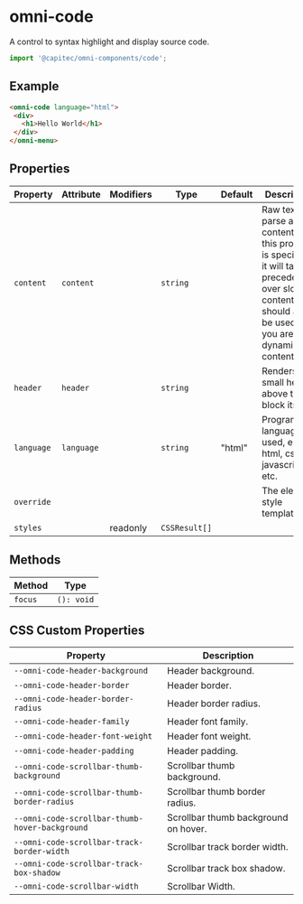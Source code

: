 # omni-code

A control to syntax highlight and display source code.

```js 
import '@capitec/omni-components/code'; 
```

## Example

```html
<omni-code language="html">
 <div>
   <h1>Hello World</h1>
 </div>
</omni-menu>
```

## Properties

| Property   | Attribute  | Modifiers | Type          | Default | Description                                      |
|------------|------------|-----------|---------------|---------|--------------------------------------------------|
| `content`  | `content`  |           | `string`      |         | Raw text to parse as content. If this property is specified, it will take precedence over slotted content. This should also be used if you are using dynamic content |
| `header`   | `header`   |           | `string`      |         | Renders a small header above the block itself.   |
| `language` | `language` |           | `string`      | "html"  | Programming language used, e.g. html, css, javascript, etc. |
| `override` |            |           |               |         | The element style template.                      |
| `styles`   |            | readonly  | `CSSResult[]` |         |                                                  |

## Methods

| Method  | Type       |
|---------|------------|
| `focus` | `(): void` |

## CSS Custom Properties

| Property                                       | Description                          |
|------------------------------------------------|--------------------------------------|
| `--omni-code-header-background`                | Header background.                   |
| `--omni-code-header-border`                    | Header border.                       |
| `--omni-code-header-border-radius`             | Header border radius.                |
| `--omni-code-header-family`                    | Header font family.                  |
| `--omni-code-header-font-weight`               | Header font weight.                  |
| `--omni-code-header-padding`                   | Header padding.                      |
| `--omni-code-scrollbar-thumb-background`       | Scrollbar thumb background.          |
| `--omni-code-scrollbar-thumb-border-radius`    | Scrollbar thumb border radius.       |
| `--omni-code-scrollbar-thumb-hover-background` | Scrollbar thumb background on hover. |
| `--omni-code-scrollbar-track-border-width`     | Scrollbar track border width.        |
| `--omni-code-scrollbar-track-box-shadow`       | Scrollbar track box shadow.          |
| `--omni-code-scrollbar-width`                  | Scrollbar Width.                     |
